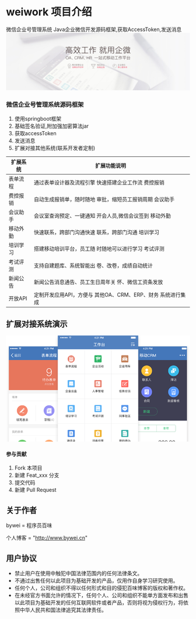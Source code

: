 # weiwork 项目介绍 
微信企业号管理系统 Java企业微信开发源码框架,获取AccessToken,发送消息
![列表](./screenshot/banner.jpg)

### 微信企业号管理系统源码框架

1. 使用springboot框架
2. 基础签名验证,附加强加密算法jar
3. 获取accessToken
4. 发送消息
5. 扩展对接其他系统(联系开发者定制)

| 扩展系统 | 扩展功能说明 |
| ------ | -------------------------------- | 
| 表单流程 | 通过表单设计器及流程引擎  快速搭建企业工作流 费控报销|
| 费控报销 | 自动生成报销单，随时随地  审批，缩短员工报销周期 会议助手| 
| 会议助手 | 会议室查询预定、一键通知  开会人员,微信会议签到 移动外勤 | 
| 移动外勤 | 快速联系，跨部门沟通快速  联系，跨部门沟通 培训学习 | 
| 培训学习 | 搭建移动培训平台，员工随  时随地可以进行学习 考试评测| 
| 考试评测 | 支持自建题库、系统智能出 卷、改卷，成绩自动统计  | 
| 新闻公告 | 新闻公告消息通告、员工生日周年关 怀、微信工资条发放  | 
| 开放API| 定制开发应用API，方便与 其他OA、CRM、ERP、财务 系统进行集成 | 


## 扩展对接系统演示
![扩展系统](./screenshot/module_img04.png)


#### 参与贡献

1. Fork 本项目
2. 新建 Feat_xxx 分支
3. 提交代码
4. 新建 Pull Request

## 关于作者
bywei = 程序员百味

个人博客 = "http://www.bywei.cn"

## 用户协议
* 禁止用户在使用中触犯中国法律范围内的任何法律条文。
* 不通过出售任何以此项目为基础开发的产品，仅用作自身学习研究使用。
* 任何个人，公司和组织不得以任何形式和目的侵犯百味博客的版权和著作权。
* 在未经官方书面允许的情况下，任何个人、公司和组织不能单方面发布和出售以此项目为基础开发的任何互联网软件或者产品，否则将视为侵权行为，将依照中华人民共和国法律追究其法律责任。